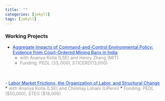```yaml
---
title:  ""
categories: [jekyll]
tags: [jekyll]
---
```


### Working Projects
- <a href="" style="color:#2554C7;font-weight: 500;">Aggregate Impacts of Command-and-Control Environmental Policy: Evidence from Court-Ordered Mining Bans in India</a>
    * <a style="color:#909090"> with Ananya Kotia (LSE) and Henry Zhang (MIT) </a> 
    * <a style="color:#909090"> Funding: PEDL ($33,000), STICERD ($13,000) </a> 
<br/>
<br/>
- <a href="" style="color:#2554C7;font-weight: 500;">Labor Market Frictions, the Organization of Labor, and Structural Change </a>
    * <a style="color:#909090"> with Ananya Kotia (LSE) and Chinmay Lohani (UPenn) </a>
    * <a style="color:#909090"> Funding: PEDL ($50,000), STEG ($18,000) </a> 
<br/>
<br/>
